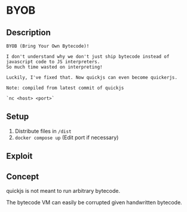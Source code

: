 # BYOB

## Description

```
BYOB (Bring Your Own Bytecode)!

I don't understand why we don't just ship bytecode instead of javascript code to JS interpreters.
So much time wasted on interpreting!

Luckily, I've fixed that. Now quickjs can even become quickerjs.

Note: compiled from latest commit of quickjs

`nc <host> <port>`
```

## Setup

1. Distribute files in `/dist`
2. `docker compose up` (Edit port if necessary)

## Exploit


## Concept

quickjs is not meant to run arbitrary bytecode.

The bytecode VM can easily be corrupted given handwritten bytecode.

